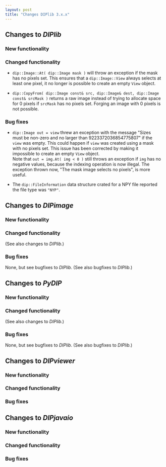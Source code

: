 ```yaml
---
layout: post
title: "Changes DIPlib 3.x.x"
---
```


## Changes to *DIPlib*

### New functionality

### Changed functionality

- `dip::Image::At( dip::Image mask )` will throw an exception if the mask has no pixels set. This ensures that a
  `dip::Image::View` always selects at least one pixel, it no longer is possible to create an empty `View` object. 

- `dip::CopyFrom( dip::Image const& src, dip::Image& dest, dip::Image const& srcMask )` returns a raw image
  instead of trying to allocate space for 0 pixels if `srcMask` has no pixels set. Forging an image with 0 pixels
  is not possible.

### Bug fixes

- `dip::Image out = view` threw an exception with the message "Sizes must be non-zero and no larger than
  9223372036854775807" if the `view` was empty. This could happen if `view` was created using a mask with
  no pixels set. This issue has been corrected by making it impossible to create an empty `View` object.  
  Note that `out = img.At( img < 0 )` still throws an exception if `img` has no negative values, because
  the indexing operation is now illegal. The exception thrown now, "The mask image selects no pixels",
  is more useful. 

- The `dip::FileInformation` data structure crated for a NPY file reported the file type was `"NYP"`.



## Changes to *DIPimage*

### New functionality

### Changed functionality

(See also changes to *DIPlib*.)

### Bug fixes

None, but see bugfixes to *DIPlib*.
(See also bugfixes to *DIPlib*.)




## Changes to *PyDIP*

### New functionality

### Changed functionality

(See also changes to *DIPlib*.)

### Bug fixes

None, but see bugfixes to *DIPlib*.
(See also bugfixes to *DIPlib*.)




## Changes to *DIPviewer*

### New functionality

### Changed functionality

### Bug fixes




## Changes to *DIPjavaio*

### New functionality

### Changed functionality

### Bug fixes

